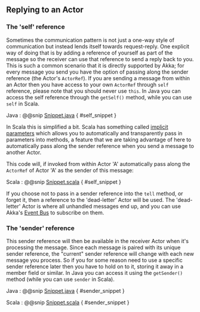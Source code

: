 Replying to an Actor
--------------------

### The 'self' reference

Sometimes the communication pattern is not just a one-way style of communication but instead lends
itself towards request-reply. One explicit way of doing that is by adding a reference of yourself as part
of the message so the receiver can use that reference to send a reply back to you. This is such a common
scenario that it is directly supported by Akka; for every message you send you have the option of passing
along the sender reference (the Actor's `ActorRef`).  If you are sending a message from within
an Actor then you have access to your own `ActorRef` through `self` reference, please
note that you should never use `this`. In Java you can access the self reference through the
`getSelf()` method, while you can use `self` in Scala.

Java
:    @@snip [Snippet.java]($raw$/Snippet.java) { #self_snippet }

In Scala this is simplified a bit. Scala has something called
<a href="http://docs.scala-lang.org/tutorials/tour/implicit-parameters.html">implicit parameters</a> which allows you to automatically and
transparently pass in parameters into methods, a feature that we are taking advantage of here to automatically
pass along the sender reference when you send a message to another Actor.

This code will, if invoked from within Actor 'A' automatically pass along the `ActorRef` of
Actor 'A' as the sender of this message:

Scala
:    @@snip [Snippet.scala]($raw$/Snippet.scala) { #self_snippet }

If you choose not to pass in a sender reference into the `tell` method, or forget it, then a reference to
the 'dead-letter' Actor will be used. The 'dead-letter' Actor is where all unhandled messages end up, and
you can use Akka's <a href="http://doc.akka.io/docs/akka/2.4.4/java/event-bus.html">Event Bus</a> to subscribe on them.

### The 'sender' reference

This sender reference will then be available in the receiver Actor when it's processing the message. Since
each message is paired with its unique sender reference, the "current" sender reference will change with each
new message you process. So if you for some reason need to use a specific sender reference later then you have
to hold on to it, storing it away in a member field or similar. In Java you can access it using the
`getSender()` method (while you can use `sender` in Scala).

Java
:    @@snip [Snippet.java]($raw$/Snippet.java) { #sender_snippet }

Scala
:    @@snip [Snippet.scala]($raw$/Snippet.scala) { #sender_snippet }
